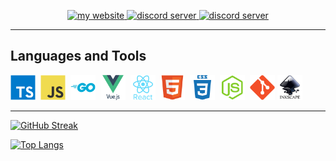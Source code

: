 <p align="center"> 
 <a href="https://www.deathvenom.me" target="_blank">
   <img src="https://img.shields.io/badge/website-lightgrey?style=for-the-badge&color=368be0" alt="my website">
 </a>

 <a href="https://discord.com/invite/qJnrRvt7wW" target="_blank">
   <img src="https://img.shields.io/badge/discord-blue?style=for-the-badge&color=5865F2&logo=discord&logoColor=white" alt="discord server">
 </a>
  <a href="https://twitter.com/dv_makes_stuff" target="_blank">
   <img src="https://img.shields.io/badge/twitter-blue?style=for-the-badge&logo=twitter&logoColor=white&color=1DA1F2" alt="discord server">
 </a>
</p>

---

## Languages and Tools

<div>
 <img src="https://github.com/devicons/devicon/blob/master/icons/typescript/typescript-original.svg" title="TypeScript" alt="TypeScript" width="40" height="40"/>&nbsp;
 <img src="https://github.com/devicons/devicon/blob/master/icons/javascript/javascript-original.svg" title="JavaScript" alt="JavaScript" width="40" height="40"/>&nbsp;
 <img src="https://github.com/devicons/devicon/blob/master/icons/go/go-original-wordmark.svg" title="Go" alt="Go" width="40" height="40"/>&nbsp;
 <img src="https://github.com/devicons/devicon/blob/master/icons/vuejs/vuejs-original-wordmark.svg" title="Vue.js" alt="Vue.js" width="40" height="40"/>&nbsp;
 <img src="https://github.com/devicons/devicon/blob/master/icons/react/react-original-wordmark.svg" title="React" alt="React" width="40" height="40"/>&nbsp;
  <img src="https://github.com/devicons/devicon/blob/master/icons/html5/html5-original.svg" title="HTML5" alt="HTML" width="40" height="40"/>&nbsp;
 <img src="https://github.com/devicons/devicon/blob/master/icons/css3/css3-plain-wordmark.svg"  title="CSS3" alt="CSS" width="40" height="40"/>&nbsp;
  <img src="https://github.com/devicons/devicon/blob/master/icons/nodejs/nodejs-original.svg" title="NodeJS" alt="NodeJS" width="40" height="40"/>&nbsp;
  <img src="https://github.com/devicons/devicon/blob/master/icons/git/git-original.svg" title="Git" **alt="Git" width="40" height="40"/>
 <img src="https://github.com/devicons/devicon/blob/master/icons/inkscape/inkscape-original-wordmark.svg" title="Inkscape" alt="Inkscape" width="40" height="40"/>&nbsp;
</div>

---

[![GitHub Streak](http://github-readme-streak-stats.herokuapp.com?user=DeathVenom54&theme=calm&hide_border=true&date_format=M%20j%5B%2C%20Y%5D)](https://git.io/streak-stats)

[![Top Langs](https://github-readme-stats.vercel.app/api/top-langs/?username=deathvenom54&show_icons=true&theme=highcontrast&layout=compact)](https://github.com/anuraghazra/github-readme-stats)
